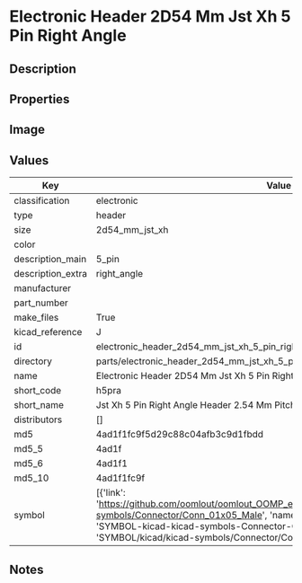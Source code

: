 # Electronic Header 2D54 Mm Jst Xh 5 Pin Right Angle

## Description

## Properties


## Image


## Values

| Key | Value |
| --- | --- |
| classification | electronic |
| type | header |
| size | 2d54_mm_jst_xh |
| color |  |
| description_main | 5_pin |
| description_extra | right_angle |
| manufacturer |  |
| part_number |  |
| make_files | True |
| kicad_reference | J |
| id | electronic_header_2d54_mm_jst_xh_5_pin_right_angle |
| directory | parts/electronic_header_2d54_mm_jst_xh_5_pin_right_angle |
| name | Electronic Header 2D54 Mm Jst Xh 5 Pin Right Angle |
| short_code | h5pra |
| short_name | Jst Xh 5 Pin Right Angle Header 2.54 Mm Pitch |
| distributors | [] |
| md5 | 4ad1f1fc9f5d29c88c04afb3c9d1fbdd |
| md5_5 | 4ad1f |
| md5_6 | 4ad1f1 |
| md5_10 | 4ad1f1fc9f |
| symbol | [{'link': 'https://github.com/oomlout/oomlout_OOMP_eda_V2/tree/main/SYMBOL/kicad/kicad-symbols/Connector/Conn_01x05_Male', 'name': 'Connector : Conn_01x05_Male', 'id': 'SYMBOL-kicad-kicad-symbols-Connector-Conn_01x05_Male', 'directory': 'SYMBOL/kicad/kicad-symbols/Connector/Conn_01x05_Male/'}] |

## Notes

